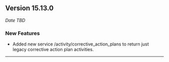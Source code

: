 
## Version 15.13.0
_Date TBD_

### New Features
* Added new service /activity/corrective_action_plans to return just legacy corrective action plan activities.

---
